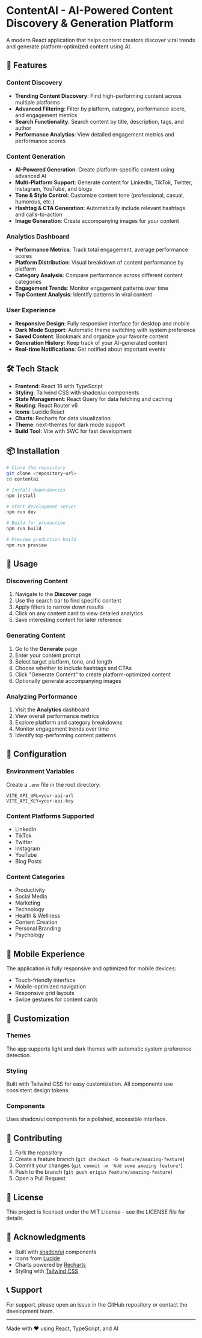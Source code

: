 # ContentAI - AI-Powered Content Discovery & Generation Platform

A modern React application that helps content creators discover viral trends and generate platform-optimized content using AI.

## 🚀 Features

### Content Discovery
- **Trending Content Discovery**: Find high-performing content across multiple platforms
- **Advanced Filtering**: Filter by platform, category, performance score, and engagement metrics
- **Search Functionality**: Search content by title, description, tags, and author
- **Performance Analytics**: View detailed engagement metrics and performance scores

### Content Generation
- **AI-Powered Generation**: Create platform-specific content using advanced AI
- **Multi-Platform Support**: Generate content for LinkedIn, TikTok, Twitter, Instagram, YouTube, and blogs
- **Tone & Style Control**: Customize content tone (professional, casual, humorous, etc.)
- **Hashtag & CTA Generation**: Automatically include relevant hashtags and calls-to-action
- **Image Generation**: Create accompanying images for your content

### Analytics Dashboard
- **Performance Metrics**: Track total engagement, average performance scores
- **Platform Distribution**: Visual breakdown of content performance by platform
- **Category Analysis**: Compare performance across different content categories
- **Engagement Trends**: Monitor engagement patterns over time
- **Top Content Analysis**: Identify patterns in viral content

### User Experience
- **Responsive Design**: Fully responsive interface for desktop and mobile
- **Dark Mode Support**: Automatic theme switching with system preference
- **Saved Content**: Bookmark and organize your favorite content
- **Generation History**: Keep track of your AI-generated content
- **Real-time Notifications**: Get notified about important events

## 🛠️ Tech Stack

- **Frontend**: React 18 with TypeScript
- **Styling**: Tailwind CSS with shadcn/ui components
- **State Management**: React Query for data fetching and caching
- **Routing**: React Router v6
- **Icons**: Lucide React
- **Charts**: Recharts for data visualization
- **Theme**: next-themes for dark mode support
- **Build Tool**: Vite with SWC for fast development

## 📦 Installation

```bash
# Clone the repository
git clone <repository-url>
cd contentai

# Install dependencies
npm install

# Start development server
npm run dev

# Build for production
npm run build

# Preview production build
npm run preview
```

## 🎯 Usage

### Discovering Content
1. Navigate to the **Discover** page
2. Use the search bar to find specific content
3. Apply filters to narrow down results
4. Click on any content card to view detailed analytics
5. Save interesting content for later reference

### Generating Content
1. Go to the **Generate** page
2. Enter your content prompt
3. Select target platform, tone, and length
4. Choose whether to include hashtags and CTAs
5. Click "Generate Content" to create platform-optimized content
6. Optionally generate accompanying images

### Analyzing Performance
1. Visit the **Analytics** dashboard
2. View overall performance metrics
3. Explore platform and category breakdowns
4. Monitor engagement trends over time
5. Identify top-performing content patterns

## 🔧 Configuration

### Environment Variables
Create a `.env` file in the root directory:

```env
VITE_API_URL=your-api-url
VITE_API_KEY=your-api-key
```

### Content Platforms Supported
- LinkedIn
- TikTok
- Twitter
- Instagram
- YouTube
- Blog Posts

### Content Categories
- Productivity
- Social Media
- Marketing
- Technology
- Health & Wellness
- Content Creation
- Personal Branding
- Psychology

## 📱 Mobile Experience

The application is fully responsive and optimized for mobile devices:
- Touch-friendly interface
- Mobile-optimized navigation
- Responsive grid layouts
- Swipe gestures for content cards

## 🎨 Customization

### Themes
The app supports light and dark themes with automatic system preference detection.

### Styling
Built with Tailwind CSS for easy customization. All components use consistent design tokens.

### Components
Uses shadcn/ui components for a polished, accessible interface.

## 🤝 Contributing

1. Fork the repository
2. Create a feature branch (`git checkout -b feature/amazing-feature`)
3. Commit your changes (`git commit -m 'Add some amazing feature'`)
4. Push to the branch (`git push origin feature/amazing-feature`)
5. Open a Pull Request

## 📝 License

This project is licensed under the MIT License - see the LICENSE file for details.

## 🙏 Acknowledgments

- Built with [shadcn/ui](https://ui.shadcn.com/) components
- Icons from [Lucide](https://lucide.dev/)
- Charts powered by [Recharts](https://recharts.org/)
- Styling with [Tailwind CSS](https://tailwindcss.com/)

## 📞 Support

For support, please open an issue in the GitHub repository or contact the development team.

---

Made with ❤️ using React, TypeScript, and AI